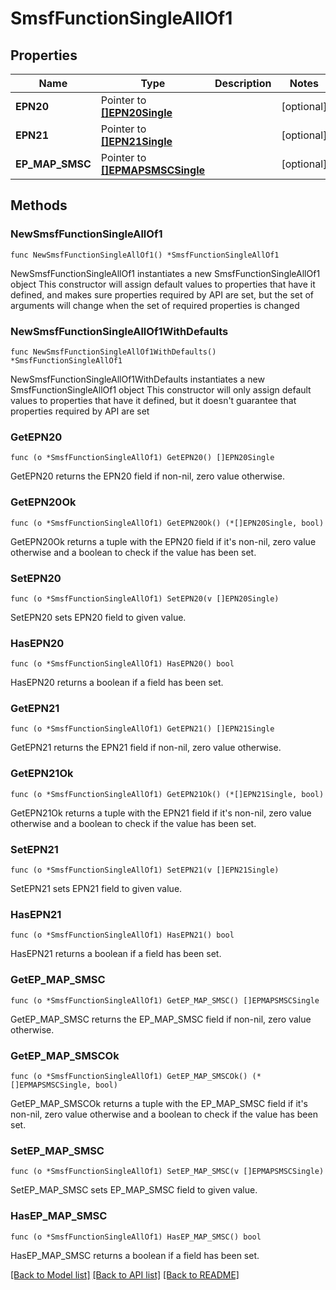 # SmsfFunctionSingleAllOf1

## Properties

Name | Type | Description | Notes
------------ | ------------- | ------------- | -------------
**EPN20** | Pointer to [**[]EPN20Single**](EPN20Single.md) |  | [optional] 
**EPN21** | Pointer to [**[]EPN21Single**](EPN21Single.md) |  | [optional] 
**EP_MAP_SMSC** | Pointer to [**[]EPMAPSMSCSingle**](EPMAPSMSCSingle.md) |  | [optional] 

## Methods

### NewSmsfFunctionSingleAllOf1

`func NewSmsfFunctionSingleAllOf1() *SmsfFunctionSingleAllOf1`

NewSmsfFunctionSingleAllOf1 instantiates a new SmsfFunctionSingleAllOf1 object
This constructor will assign default values to properties that have it defined,
and makes sure properties required by API are set, but the set of arguments
will change when the set of required properties is changed

### NewSmsfFunctionSingleAllOf1WithDefaults

`func NewSmsfFunctionSingleAllOf1WithDefaults() *SmsfFunctionSingleAllOf1`

NewSmsfFunctionSingleAllOf1WithDefaults instantiates a new SmsfFunctionSingleAllOf1 object
This constructor will only assign default values to properties that have it defined,
but it doesn't guarantee that properties required by API are set

### GetEPN20

`func (o *SmsfFunctionSingleAllOf1) GetEPN20() []EPN20Single`

GetEPN20 returns the EPN20 field if non-nil, zero value otherwise.

### GetEPN20Ok

`func (o *SmsfFunctionSingleAllOf1) GetEPN20Ok() (*[]EPN20Single, bool)`

GetEPN20Ok returns a tuple with the EPN20 field if it's non-nil, zero value otherwise
and a boolean to check if the value has been set.

### SetEPN20

`func (o *SmsfFunctionSingleAllOf1) SetEPN20(v []EPN20Single)`

SetEPN20 sets EPN20 field to given value.

### HasEPN20

`func (o *SmsfFunctionSingleAllOf1) HasEPN20() bool`

HasEPN20 returns a boolean if a field has been set.

### GetEPN21

`func (o *SmsfFunctionSingleAllOf1) GetEPN21() []EPN21Single`

GetEPN21 returns the EPN21 field if non-nil, zero value otherwise.

### GetEPN21Ok

`func (o *SmsfFunctionSingleAllOf1) GetEPN21Ok() (*[]EPN21Single, bool)`

GetEPN21Ok returns a tuple with the EPN21 field if it's non-nil, zero value otherwise
and a boolean to check if the value has been set.

### SetEPN21

`func (o *SmsfFunctionSingleAllOf1) SetEPN21(v []EPN21Single)`

SetEPN21 sets EPN21 field to given value.

### HasEPN21

`func (o *SmsfFunctionSingleAllOf1) HasEPN21() bool`

HasEPN21 returns a boolean if a field has been set.

### GetEP_MAP_SMSC

`func (o *SmsfFunctionSingleAllOf1) GetEP_MAP_SMSC() []EPMAPSMSCSingle`

GetEP_MAP_SMSC returns the EP_MAP_SMSC field if non-nil, zero value otherwise.

### GetEP_MAP_SMSCOk

`func (o *SmsfFunctionSingleAllOf1) GetEP_MAP_SMSCOk() (*[]EPMAPSMSCSingle, bool)`

GetEP_MAP_SMSCOk returns a tuple with the EP_MAP_SMSC field if it's non-nil, zero value otherwise
and a boolean to check if the value has been set.

### SetEP_MAP_SMSC

`func (o *SmsfFunctionSingleAllOf1) SetEP_MAP_SMSC(v []EPMAPSMSCSingle)`

SetEP_MAP_SMSC sets EP_MAP_SMSC field to given value.

### HasEP_MAP_SMSC

`func (o *SmsfFunctionSingleAllOf1) HasEP_MAP_SMSC() bool`

HasEP_MAP_SMSC returns a boolean if a field has been set.


[[Back to Model list]](../README.md#documentation-for-models) [[Back to API list]](../README.md#documentation-for-api-endpoints) [[Back to README]](../README.md)


